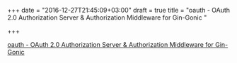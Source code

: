 +++
date = "2016-12-27T21:45:09+03:00"
draft = true
title = "oauth - OAuth 2.0 Authorization Server &amp; Authorization Middleware for Gin-Gonic "

+++

<p><a href="https://t.co/3mZFVq2JM1">oauth - OAuth 2.0 Authorization Server &amp; Authorization Middleware for Gin-Gonic </a></p>
